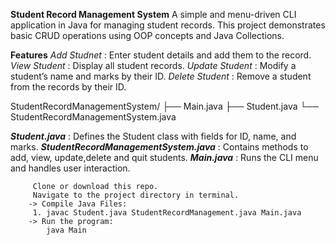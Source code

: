 **Student Record Management System**
A simple and menu-driven CLI application in Java for managing student records. This project demonstrates basic CRUD operations using OOP concepts and Java Collections.

**Features**
_Add Studnet_ : Enter student details and add them to the record.
_View Student_ : Display all student records.
_Update Student_ : Modify a student’s name and marks by their ID.
_Delete Student_ : Remove a student from the records by their ID.


StudentRecordManagementSystem/
├── Main.java
├── Student.java
└── StudentRecordManagementSystem.java


***Student.java*** : Defines the Student class with fields for ID, name, and marks.
***StudentRecordManagementSystem.java*** : Contains methods to add, view, update,delete and quit students.
***Main.java*** : Runs the CLI menu and handles user interaction.



```Compilation and Running
     Clone or download this repo.
     Navigate to the project directory in terminal.
    -> Compile Java Files:
     1. javac Student.java StudentRecordManagement.java Main.java
    -> Run the program:
        java Main 
```
